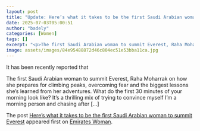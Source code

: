 ```yaml
---
layout: post
title: "Update: Here’s what it takes to be the first Saudi Arabian woman to summit Everest"
date: 2025-07-03T05:00:51
author: "badely"
categories: [Women]
tags: []
excerpt: "<p>The first Saudi Arabian woman to summit Everest, Raha Moharrak on how she prepares for climbing peaks, overcoming fear and the biggest lessons she’"
image: assets/images/84e95488872d46c804ec51e53bba11ca.jpg
---
```


It has been recently reported that <p>The first Saudi Arabian woman to summit Everest, Raha Moharrak on how she prepares for climbing peaks, overcoming fear and the biggest lessons she’s learned from her adventures. What do the first 30 minutes of your morning look like? It’s a thrilling mix of trying to convince myself I’m a morning person and chasing after [&#8230;]</p>
<p>The post <a href="https://emirateswoman.com/heres-what-it-takes-to-be-the-first-saudi-arabian-woman-to-summit-everest/" rel="nofollow">Here&#8217;s what it takes to be the first Saudi Arabian woman to summit Everest</a> appeared first on <a href="https://emirateswoman.com" rel="nofollow">Emirates Woman</a>.</p>

